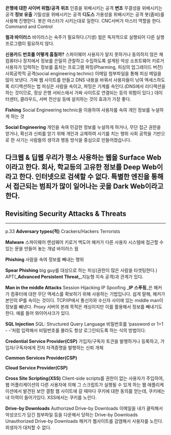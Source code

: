 **은행에 대한 사이버 위협/공격**
**위조**
인증을 위배시키는 공격
**변조**
무결성을 위배시키는 공격
**정보 유출**
기밀성을 위배시키는 공격
**디도스**
가용성을 위배시키는 공격
봇(좀비)를 사용해 진행한다.
봇은 마스터가 시키는대로 일한다.
CNC서버가 마스터 역할을 한다.
Command and Control
  
**웜과 바이러스**
바이러스는 숙주가 필요하다.(기생)
웜은 독자적으로 실행되어 다른 실행 프로그램이 필요하지 않다.
  
**신용카드 번호를 어떻게 훔칠까?**
스파이웨어
사용자가 알지 못하거나 동의하지 않은 채 컴퓨터나 장치에서 정보를 은밀히 관찰하고 수집하도록 설계된 악성 소프트웨어
키로거
사용자가 입력하는 정보를 훔치는 프로그램
파밍(Pharming, 피싱의 업그레이드 버전)
사회공학적 공격(social engineering technic)
이메일 첨부파일을 통해 피싱 메일을 많이 보낸다.
가짜 웹 사이트를 만들고 DNS 내용을 바꿔서 사용자들이 낚여 엑세스하도록 리디렉션하는 법
피싱은 사람을 속이고, 파밍은 기계를 속인다.(DNS에서 리디렉션을 하는 것이므로, 정상 은행 서비스에서 가짜 사이트로 연결되는 등의 위험이 있다.)
데이터센터, 클라우드, 서버 전산실 등에 설치하는 것이 효과가 가장 좋다.
  
**Fishing**
Social Engineering technic을 이용하여 사용자를 속여 개인 정보를 누설하게 하는 것
  
**Social Engineering**
개인을 속여 민감한 정보를 누설하게 하거나, 무단 접근 권한을 얻거나, 확신과 신뢰를 얻기 위해 개인과 교제하여 사기를 치는 행위
사회 공학을 기반으로 한 사기는 사람들의 생각과 행동 방식을 중심으로 만들어졌습니다.
  
다크웹 & 딥웹
우리가 평소 사용하는 웹을 Surface Web이라고 한다.
회사, 학교등의 고유한 정보를 Deep Web이라고 한다.
인터넷으로 검색할 수 없다.
특별한 엔진을 통해서 접근되는 범죄가 많이 일어나는 곳을 Dark Web이라고 한다.
---
## Revisiting Security Attacks & Threats
---
p.33
**Adversary types(적)**
Crackers/Hackers
Terrorists
  
**Malware**
스파이웨어
랜섬웨어
키로거
백도어
해커가 다른 사용자 시스템에 접근할 수 있는 문을 만들어 놓는 개념
바이러스
웜
  
**Phishing**
사람을 속여 정보를 빼내는 행위
  
**Spear Phishing**
big guy를 대상으로 하는 피싱(권한이 많은 사람을 타겟팅한다.)
APT(_**Advanced Persistent Threat,**_지능형 지속 공격)과 관계가 있다.
  
**Man in the middle Attacks**
Session Hijacking
IP Spoofing
_**IP 스푸핑**_은 해커가 컴퓨터에 대한 무단 액세스를 확보하기 위해 사용하는 기법입니다.
쉽게 말해, 해커가 본인의 IP를 속이는 것이다.
TCP/IP에서 통신자와 수신자 사이에 있는 middle man이 정보를 뺴낸다.
Proxy 서버의 본래 목적은 캐싱이지만 이를 활용해서 정보를 빼내기도 한다.
예를 들어 와이어샤크가 있다.
  
**SQL Injection**
SQL: Structured Query Language
비밀번호를 ‘password or 1=1 - -’처럼 입력해서 비밀번호를 몰라도 항상 로그인되도록 하는 식의 방법이다.
  
**Credential Service Provider(CSP)**
가입자/구독자 토큰을 발행하거나 등록하고, 가입자/구독자에게 전자 자격증명을 발행하는 신뢰 개체
  
**Common Services Provider(CSP)**
  
**Cloud Service Provider(CSP)**
  
**Cross Site Scripting(XSS)**
Client-side scripts를 권한이 없는 사용자가 주입하여, 웹 어플리케이션의 다른 사용자에 의해 그 스크립트가 실행될 수 있게 하는 웹 애플리케이션에서 발견된 보안 결함
웹 사이트에 갈 때마다 쿠키에 대한 동의를 얻는데, 쿠키에는 내 이력이 들어가있다.
XSS에서는 쿠키를 노린다.
  
**Drive-by Downloads**
Authorized Drive-by Downloads
이메일을 내가 클릭해서 악성코드가 담긴 첨부파일 등을 다운해서 당하는 Drive-by Downloads
Unauthorized Drive-by Downloads
해커가 웹사이트를 감염해서 사용자를 노린다.
희생자가 대처할 수 없다.
